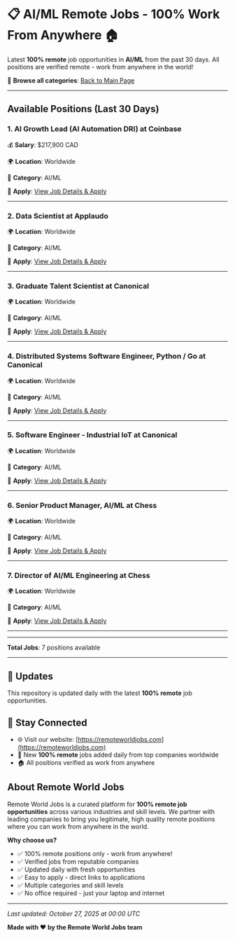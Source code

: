 # 📋 AI/ML Remote Jobs - 100% Work From Anywhere 🏠

Latest **100% remote** job opportunities in **AI/ML** from the past 30 days. All positions are verified remote - work from anywhere in the world!

🔗 **Browse all categories**: [Back to Main Page](README.md)

---

## Available Positions (Last 30 Days)

### 1. AI Growth Lead (AI Automation DRI) at Coinbase

💰 **Salary**: $217,900 CAD

🌍 **Location**: Worldwide

📍 **Category**: AI/ML

🔗 **Apply**: [View Job Details & Apply](https://remoteworldjobs.com/ai-growth-lead-coinbase)

---

### 2. Data Scientist at Applaudo

🌍 **Location**: Worldwide

📍 **Category**: AI/ML

🔗 **Apply**: [View Job Details & Apply](https://remoteworldjobs.com/data-scientist-applaudo)

---

### 3. Graduate Talent Scientist at Canonical

🌍 **Location**: Worldwide

📍 **Category**: AI/ML

🔗 **Apply**: [View Job Details & Apply](https://remoteworldjobs.com/graduate-talent-scientist-canonical)

---

### 4. Distributed Systems Software Engineer, Python / Go at Canonical

🌍 **Location**: Worldwide

📍 **Category**: AI/ML

🔗 **Apply**: [View Job Details & Apply](https://remoteworldjobs.com/distributed-systems-software-engineer-python-go-canonical)

---

### 5. Software Engineer - Industrial IoT at Canonical

🌍 **Location**: Worldwide

📍 **Category**: AI/ML

🔗 **Apply**: [View Job Details & Apply](https://remoteworldjobs.com/software-engineer-industrial-iot-canonical)

---

### 6. Senior Product Manager, AI/ML at Chess

🌍 **Location**: Worldwide

📍 **Category**: AI/ML

🔗 **Apply**: [View Job Details & Apply](https://remoteworldjobs.com/senior-product-manager-ai-ml-chess)

---

### 7. Director of AI/ML Engineering at Chess

🌍 **Location**: Worldwide

📍 **Category**: AI/ML

🔗 **Apply**: [View Job Details & Apply](https://remoteworldjobs.com/director-of-ai-ml-engineering-chess)

---


---

**Total Jobs**: 7 positions available

---

## 🔄 Updates

This repository is updated daily with the latest **100% remote** job opportunities.

## 📧 Stay Connected

- 🌐 Visit our website: [https://remoteworldjobs.com](https://remoteworldjobs.com)
- 💼 New **100% remote** jobs added daily from top companies worldwide
- 🏠 All positions verified as work from anywhere

## About Remote World Jobs

Remote World Jobs is a curated platform for **100% remote job opportunities** across various industries and skill levels. We partner with leading companies to bring you legitimate, high quality remote positions where you can work from anywhere in the world.

**Why choose us?**
- ✅ 100% remote positions only - work from anywhere!
- ✅ Verified jobs from reputable companies
- ✅ Updated daily with fresh opportunities
- ✅ Easy to apply - direct links to applications
- ✅ Multiple categories and skill levels
- ✅ No office required - just your laptop and internet

---

_Last updated: October 27, 2025 at 00:00 UTC_

**Made with ❤️ by the Remote World Jobs team**

